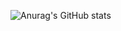![Anurag's GitHub stats](https://github-readme-stats.vercel.app/api?username=hugocardososilva&show_icons=true&theme=radical)
